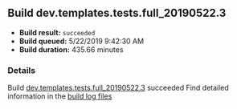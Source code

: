 ## Build dev.templates.tests.full_20190522.3
- **Build result:** `succeeded`
- **Build queued:** 5/22/2019 9:42:30 AM
- **Build duration:** 435.66 minutes
### Details
Build [dev.templates.tests.full_20190522.3](https://winappstudio.visualstudio.com/web/build.aspx?pcguid=a4ef43be-68ce-4195-a619-079b4d9834c2&builduri=vstfs%3a%2f%2f%2fBuild%2fBuild%2f28070) succeeded
Find detailed information in the [build log files](https://uwpctdiags.blob.core.windows.net/buildlogs/dev.templates.tests.full_20190522.3_logs.zip)
